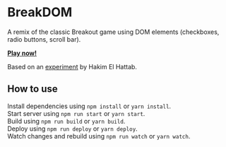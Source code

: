 # BreakDOM

A remix of the classic Breakout game using DOM elements (checkboxes, radio buttons, scroll bar).

[**Play now!**](https://sn3p.github.io/BreakDOM/)

Based on an [experiment](https://lab.hakim.se/breakdom/) by Hakim El Hattab.

## How to use

Install dependencies using `npm install` or `yarn install`.  
Start server using `npm run start` or `yarn start`.  
Build using `npm run build` or `yarn build`.  
Deploy using `npm run deploy` or `yarn deploy`.  
Watch changes and rebuild using `npm run watch` or `yarn watch`.
